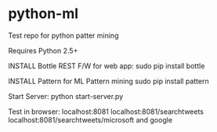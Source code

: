 python-ml
=========

Test repo for python patter mining



Requires Python 2.5+

INSTALL Bottle REST F/W for web app:
sudo pip install bottle

INSTALL Pattern for ML Pattern mining
sudo pip install pattern


Start Server:
python start-server.py

Test in browser:
localhost:8081
localhost:8081/searchtweets
localhost:8081/searchtweets/microsoft and google
